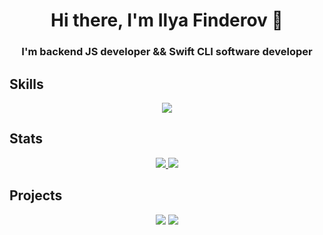 <h1 align="center">Hi there, I'm Ilya Finderov 👋</h1>
<h3 align="center">I'm backend JS developer && Swift CLI software developer</h3>

## Skills

<p align="center">
    <a href="#">
        <img src="https://skillicons.dev/icons?i=js,nodejs,swift,github,linux,html">
    </a>
</p>


## Stats
<p align="center">
    <a href="https://github.com/finderfail?tab=repositories">
        <img src="https://github-readme-stats.vercel.app/api?username=finderfail&theme=onedark&hide_border=true&count_private=true&hide_rank=true&hide=issues&show_icons=true&line_height=24&card_width=399&custom_title=Stats"/>
        <img src="https://github-readme-stats.vercel.app/api/top-langs/?username=finderfail&theme=onedark&count_private=true&hide_border=true&layout=compact&card_width=399">
    </a>
</p>

## Projects
<p align="center">
    <a href="https://github.com/finderfail/universal-launcher"><img src="https://github-readme-stats.vercel.app/api/pin/?username=finderfail&theme=onedark&hide_border=true&repo=universal-launcher"></a>
    <a href="https://github.com/finderfail/ARDUINO-SHELL"><img src="https://github-readme-stats.vercel.app/api/pin/?username=finderfail&theme=onedark&hide_border=true&repo=ARDUINO-SHELL"></a>
    
</p>

